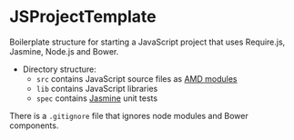 JSProjectTemplate
=================

Boilerplate structure for starting a JavaScript project that uses Require.js, Jasmine, Node.js and Bower.

* Directory structure:
  * `src` contains JavaScript source files as [AMD modules](http://requirejs.org/)
  * `lib` contains JavaScript libraries
  * `spec` contains [Jasmine](http://jasmine.github.io/) unit tests

There is a `.gitignore` file that ignores node modules and Bower components.
